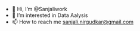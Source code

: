- 👋 Hi, I’m @Sanjaliwork
- 👀 I’m interested in Data Aalysis
- 📫 How to reach me sanjali.nirgudkar@gmail.com


